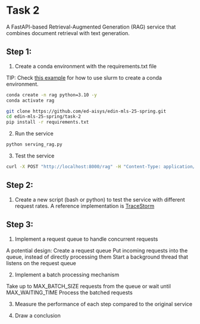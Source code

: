# Task 2

A FastAPI-based Retrieval-Augmented Generation (RAG) service that combines document retrieval with text generation.

## Step 1:

1. Create a conda environment with the requirements.txt file

TIP: Check [this example](https://github.com/ServerlessLLM/ServerlessLLM/blob/main/docs/stable/getting_started/slurm_setup.md) for how to use slurm to create a conda environment.

```bash
conda create -n rag python=3.10 -y
conda activate rag
```

```bash
git clone https://github.com/ed-aisys/edin-mls-25-spring.git
cd edin-mls-25-spring/task-2
pip install -r requirements.txt
```

2. Run the service

```bash
python serving_rag.py
```

3. Test the service

```bash
curl -X POST "http://localhost:8000/rag" -H "Content-Type: application/json" -d '{"query": "Which animals can hover in the air?"}'
```

## Step 2:

1. Create a new script (bash or python) to test the service with different request rates. A reference implementation is [TraceStorm](https://github.com/ServerlessLLM/TraceStorm)

## Step 3:

1. Implement a request queue to handle concurrent requests

A potential design:
Create a request queue
Put incoming requests into the queue, instead of directly processing them
Start a background thread that listens on the request queue

2. Implement a batch processing mechanism

Take up to MAX_BATCH_SIZE requests from the queue or wait until MAX_WAITING_TIME
Process the batched requests


3. Measure the performance of each step compared to the original service

4. Draw a conclusion